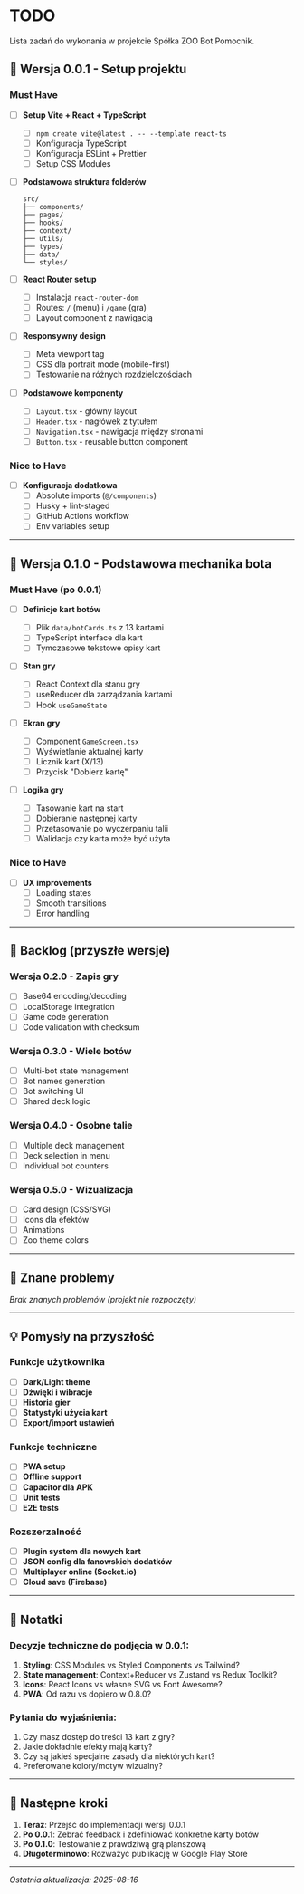 # TODO

Lista zadań do wykonania w projekcie Spółka ZOO Bot Pomocnik.

## 🎯 Wersja 0.0.1 - Setup projektu

### Must Have

- [ ] **Setup Vite + React + TypeScript**

  - [ ] `npm create vite@latest . -- --template react-ts`
  - [ ] Konfiguracja TypeScript
  - [ ] Konfiguracja ESLint + Prettier
  - [ ] Setup CSS Modules

- [ ] **Podstawowa struktura folderów**

  ```
  src/
  ├── components/
  ├── pages/
  ├── hooks/
  ├── context/
  ├── utils/
  ├── types/
  ├── data/
  └── styles/
  ```

- [ ] **React Router setup**

  - [ ] Instalacja `react-router-dom`
  - [ ] Routes: `/` (menu) i `/game` (gra)
  - [ ] Layout component z nawigacją

- [ ] **Responsywny design**

  - [ ] Meta viewport tag
  - [ ] CSS dla portrait mode (mobile-first)
  - [ ] Testowanie na różnych rozdzielczościach

- [ ] **Podstawowe komponenty**
  - [ ] `Layout.tsx` - główny layout
  - [ ] `Header.tsx` - nagłówek z tytułem
  - [ ] `Navigation.tsx` - nawigacja między stronami
  - [ ] `Button.tsx` - reusable button component

### Nice to Have

- [ ] **Konfiguracja dodatkowa**
  - [ ] Absolute imports (`@/components`)
  - [ ] Husky + lint-staged
  - [ ] GitHub Actions workflow
  - [ ] Env variables setup

---

## 🎯 Wersja 0.1.0 - Podstawowa mechanika bota

### Must Have (po 0.0.1)

- [ ] **Definicje kart botów**

  - [ ] Plik `data/botCards.ts` z 13 kartami
  - [ ] TypeScript interface dla kart
  - [ ] Tymczasowe tekstowe opisy kart

- [ ] **Stan gry**

  - [ ] React Context dla stanu gry
  - [ ] useReducer dla zarządzania kartami
  - [ ] Hook `useGameState`

- [ ] **Ekran gry**

  - [ ] Component `GameScreen.tsx`
  - [ ] Wyświetlanie aktualnej karty
  - [ ] Licznik kart (X/13)
  - [ ] Przycisk "Dobierz kartę"

- [ ] **Logika gry**
  - [ ] Tasowanie kart na start
  - [ ] Dobieranie następnej karty
  - [ ] Przetasowanie po wyczerpaniu talii
  - [ ] Walidacja czy karta może być użyta

### Nice to Have

- [ ] **UX improvements**
  - [ ] Loading states
  - [ ] Smooth transitions
  - [ ] Error handling

---

## 🎯 Backlog (przyszłe wersje)

### Wersja 0.2.0 - Zapis gry

- [ ] Base64 encoding/decoding
- [ ] LocalStorage integration
- [ ] Game code generation
- [ ] Code validation with checksum

### Wersja 0.3.0 - Wiele botów

- [ ] Multi-bot state management
- [ ] Bot names generation
- [ ] Bot switching UI
- [ ] Shared deck logic

### Wersja 0.4.0 - Osobne talie

- [ ] Multiple deck management
- [ ] Deck selection in menu
- [ ] Individual bot counters

### Wersja 0.5.0 - Wizualizacja

- [ ] Card design (CSS/SVG)
- [ ] Icons dla efektów
- [ ] Animations
- [ ] Zoo theme colors

---

## 🐛 Znane problemy

_Brak znanych problemów (projekt nie rozpoczęty)_

---

## 💡 Pomysły na przyszłość

### Funkcje użytkownika

- [ ] **Dark/Light theme**
- [ ] **Dźwięki i wibracje**
- [ ] **Historia gier**
- [ ] **Statystyki użycia kart**
- [ ] **Export/import ustawień**

### Funkcje techniczne

- [ ] **PWA setup**
- [ ] **Offline support**
- [ ] **Capacitor dla APK**
- [ ] **Unit tests**
- [ ] **E2E tests**

### Rozszerzalność

- [ ] **Plugin system dla nowych kart**
- [ ] **JSON config dla fanowskich dodatków**
- [ ] **Multiplayer online (Socket.io)**
- [ ] **Cloud save (Firebase)**

---

## 📝 Notatki

### Decyzje techniczne do podjęcia w 0.0.1:

1. **Styling**: CSS Modules vs Styled Components vs Tailwind?
2. **State management**: Context+Reducer vs Zustand vs Redux Toolkit?
3. **Icons**: React Icons vs własne SVG vs Font Awesome?
4. **PWA**: Od razu vs dopiero w 0.8.0?

### Pytania do wyjaśnienia:

1. Czy masz dostęp do treści 13 kart z gry?
2. Jakie dokładnie efekty mają karty?
3. Czy są jakieś specjalne zasady dla niektórych kart?
4. Preferowane kolory/motyw wizualny?

---

## 🎯 Następne kroki

1. **Teraz**: Przejść do implementacji wersji 0.0.1
2. **Po 0.0.1**: Zebrać feedback i zdefiniować konkretne karty botów
3. **Po 0.1.0**: Testowanie z prawdziwą grą planszową
4. **Długoterminowo**: Rozważyć publikację w Google Play Store

---

_Ostatnia aktualizacja: 2025-08-16_
